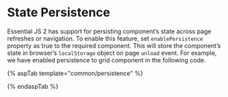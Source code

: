 # State Persistence

Essential JS 2 has support for persisting component’s state across page refreshes or navigation. To
enable this feature, set `enablePersistence` property as true to the required component. This will store
the component’s state in browser’s `localStorage` object on page `unload` event. For example, we have
enabled persistence to grid component in the following code.

{% aspTab template="common/persistence" %}

{% endaspTab %}